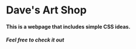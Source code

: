 # Dave's Art Shop
#### This is a webpage that includes simple CSS ideas.
##### Feel free to check it out
